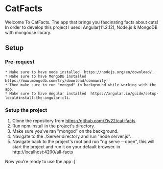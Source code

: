 # CatFacts

Welcome To CatFacts.
The app that brings you fascinating facts about cats!
In order to develop this project I used: Angular(11.2.12), Node.js & MongoDB with mongoose library.

## Setup

### Pre-request

    * Make sure to have node installed  https://nodejs.org/en/download/.
    * Make sure to have MongoDB installed  https://www.mongodb.com/try/download/community.
    * Then make sure to run "mongod" in background while working with the app.
    * Make sure to have Angular installed  https://angular.io/guide/setup-local#install-the-angular-cli.

### Setup the project

1. Clone the repository from https://github.com/Ziv22/cat-facts.
2. Run npm install in the project's directory.
3. Make sure you've ran "mongod" on the background.
4. Navigate to the ./Server directory and run "node server.js".
5. Navigate back to the project's root and run "ng serve --open", this will start the project and run it on your default browser. in http://localhost:4200/all-facts

Now you're ready to use the app :]
